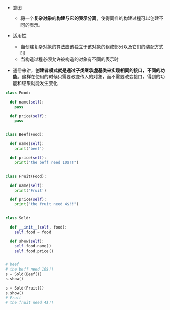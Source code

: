 - 意图
  - 将一个**复杂对象**的**构建与它的表示分离**，使得同样的构建过程可以创建不同的表示。
- 适用性
  - 当创建复杂对象的算法应该独立于该对象的组成部分以及它们的装配方式时
  - 当构造过程必须允许被构造的对象有不同的表示时

- 通俗来讲，**创建者模式就是通过子类继承虚基类来实现相同的接口，不同的功能**。这样在使用的时候只需要改变传入的对象，而不需要改变接口，得到的功能和结果就能发生变化

```python
class Food:

  def name(self):
    pass

  def price(self):
    pass


class Beef(Food):

  def name(self):
    print('beef')

  def price(self):
    print("the beff need 10$!!")


class Fruit(Food):

  def name(self):
    print('Fruit')

  def price(self):
    print("the fruit need 4$!!")


class Sold:

  def __init__(self, food):
    self.food = food

  def show(self):
    self.food.name()
    self.food.price()


# beef
# the beff need 10$!!
s = Sold(Beef())
s.show()

s = Sold(Fruit())
s.show()
# Fruit
# the fruit need 4$!!
```

